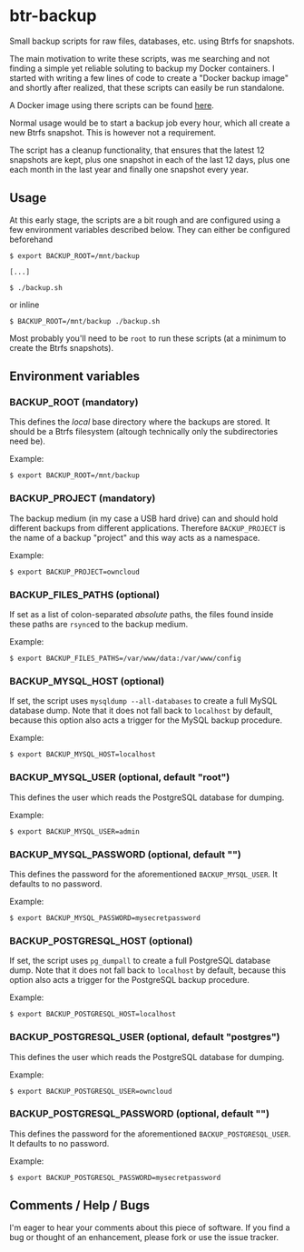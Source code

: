 btr-backup
==========

Small backup scripts for raw files, databases, etc. using Btrfs for snapshots.

The main motivation to write these scripts, was me searching and not finding a
simple yet reliable soluting to backup my Docker containers. I started with
writing a few lines of code to create a "Docker backup image" and shortly after
realized, that these scripts can easily be run standalone.

A Docker image using there scripts can be found
[here](https://registry.hub.docker.com/u/dinkel/backup/).

Normal usage would be to start a backup job every hour, which all create a new
Btrfs snapshot. This is however not a requirement.

The script has a cleanup functionality, that ensures that the latest 12
snapshots are kept, plus one snapshot in each of the last 12 days, plus one
each month in the last year and finally one snapshot every year.

Usage
-----

At this early stage, the scripts are a bit rough and are configured using a few
environment variables described below. They can either be configured beforehand

    $ export BACKUP_ROOT=/mnt/backup

    [...]

    $ ./backup.sh

or inline

    $ BACKUP_ROOT=/mnt/backup ./backup.sh

Most probably you'll need to be `root` to run these scripts (at a minimum to
create the Btrfs snapshots).

Environment variables
---------------------

### BACKUP_ROOT (mandatory)

This defines the *local* base directory where the backups are stored. It should
be a Btrfs filesystem (altough technically only the subdirectories need be).

Example:

    $ export BACKUP_ROOT=/mnt/backup

### BACKUP_PROJECT (mandatory)

The backup medium (in my case a USB hard drive) can and should hold different
backups from different applications. Therefore `BACKUP_PROJECT` is the name of a
backup "project" and this way acts as a namespace.

Example:

    $ export BACKUP_PROJECT=owncloud

### BACKUP_FILES_PATHS (optional)

If set as a list of colon-separated *absolute* paths, the files found inside
these paths are `rsync`ed to the backup medium.

Example:

    $ export BACKUP_FILES_PATHS=/var/www/data:/var/www/config

### BACKUP_MYSQL_HOST (optional)

If set, the script uses `mysqldump --all-databases` to create a full MySQL
database dump. Note that it does not fall back to `localhost` by default,
because this option also acts a trigger for the MySQL backup procedure.

Example:

    $ export BACKUP_MYSQL_HOST=localhost

### BACKUP_MYSQL_USER (optional, default "root")

This defines the user which reads the PostgreSQL database for dumping.

Example:

    $ export BACKUP_MYSQL_USER=admin

### BACKUP_MYSQL_PASSWORD (optional, default "")

This defines the password for the aforementioned `BACKUP_MYSQL_USER`. It
defaults to no password.

Example:

    $ export BACKUP_MYSQL_PASSWORD=mysecretpassword

### BACKUP_POSTGRESQL_HOST (optional)

If set, the script uses `pg_dumpall` to create a full PostgreSQL database dump.
Note that it does not fall back to `localhost` by default, because this option
also acts a trigger for the PostgreSQL backup procedure.

Example:

    $ export BACKUP_POSTGRESQL_HOST=localhost

### BACKUP_POSTGRESQL_USER (optional, default "postgres")

This defines the user which reads the PostgreSQL database for dumping.

Example:

    $ export BACKUP_POSTGRESQL_USER=owncloud

### BACKUP_POSTGRESQL_PASSWORD (optional, default "")

This defines the password for the aforementioned `BACKUP_POSTGRESQL_USER`. It
defaults to no password.

Example:

    $ export BACKUP_POSTGRESQL_PASSWORD=mysecretpassword

Comments / Help / Bugs
----------------------

I'm eager to hear your comments about this piece of software. If you find a bug
or thought of an enhancement, please fork or use the issue tracker.
